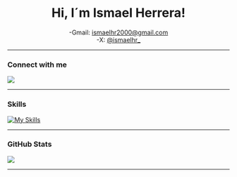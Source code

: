 <h1 align="center">Hi, I´m Ismael Herrera! </h1>

<div align="center">

 -Gmail: ismaelhr2000@gmail.com
 <br>
 -X: <a href="https://x.com/ismaelhr_" >@ismaelhr_</a>
</div>
<hr />
<h3>Connect with me</h3>

[<img src="https://img.shields.io/badge/linkedin-%230077B5.svg?&style=for-the-badge&logo=linkedin&logoColor=white" />](https://www.linkedin.com/in/ismael-herrera-ramirez/)

<hr />

### Skills

[![My Skills](https://skillicons.dev/icons?i=java,spring,typescript,angular,javascript,nodejs,npm,python,django,php,html,css,bootstrap,tailwind,docker,git,github,githubactions,mongodb,mysql,react,express,vscode,eclipse,aws,powershell,wordpress,selenium&theme=dark&perline=7)](https://skillicons.dev)

<hr />

### GitHub Stats
<p align="left"> <img src="https://github-readme-stats.vercel.app/api?username=IsmaelHerrera2000&show_icons=true&theme=tokyonight"/>
  
<hr />

